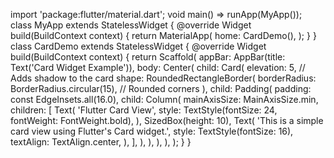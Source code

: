 import 'package:flutter/material.dart';
void main() => runApp(MyApp());
class MyApp extends StatelessWidget {
 @override
 Widget build(BuildContext context) {
 return MaterialApp(
 home: CardDemo(),
 );
 }
}
class CardDemo extends StatelessWidget {
 @override
 Widget build(BuildContext context) {
 return Scaffold(
 appBar: AppBar(title: Text('Card Widget Example')),
 body: Center(
 child: Card(
 elevation: 5, // Adds shadow to the card
 shape: RoundedRectangleBorder(
 borderRadius: BorderRadius.circular(15), // Rounded corners
 ),
 child: Padding(
 padding: const EdgeInsets.all(16.0),
 child: Column(
 mainAxisSize: MainAxisSize.min,
 children: <Widget>[
 Text(
 'Flutter Card View',
 style: TextStyle(fontSize: 24, fontWeight: 
FontWeight.bold),
 ),
 SizedBox(height: 10),
 Text(
 'This is a simple card view using Flutter\'s Card 
widget.',
 style: TextStyle(fontSize: 16),
 textAlign: TextAlign.center,
 ),
 ],
 ),
 ),
 ),
 ),
 );
 }
 }
